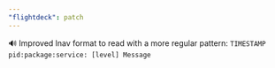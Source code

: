 ```yaml
---
"flightdeck": patch
---
```


🔊 Improved lnav format to read with a more regular pattern: `TIMESTAMP pid:package:service: [level] Message`
